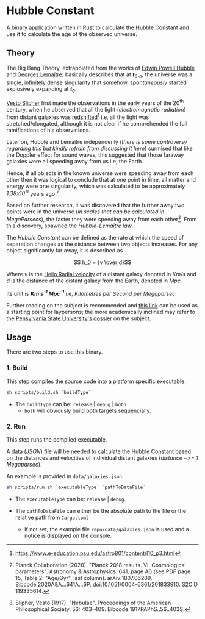 # Hubble Constant

A binary application written in Rust to calculate the Hubble Constant and use it to calculate the age of the observed universe.

## Theory

The Big Bang Theory, extrapolated from the works of [Edwin Powell Hubble](https://en.wikipedia.org/wiki/Edwin_Hubble) and [Georges Lemaître](https://en.wikipedia.org/wiki/Georges_Lema%C3%AEtre), basically describes that at ___t__<sub>0-n</sub>_, the universe was a single, infinitely dense singularity that somehow, _spontaneously_ started explosively expanding at ___t__<sub>0</sub>_.

[Vesto Slipher](https://en.wikipedia.org/wiki/Vesto_M._Slipher) first made the observations in the early years of the 20<sup>th</sup> century, when he observed that all the light (_electromagnatic radiation_) from distant galaxies was [redshifted](https://en.wikipedia.org/wiki/Redshift)[^1] i.e, all the light was stretched/elongated, although it is not clear if he comprehended the full ramifications of his observations.

Later on, Hubble and Lemaître independenly (_there is some controversy regarding this but kindly refrain from discussing it here_) surmised that like the Doppler effect for sound waves, this suggested that those faraway galaxies were all speeding away from us i.e, the Earth.

Hence, if all objects in the known universe were speeding away from each other then it was logical to conclude that at one point in time, all matter and energy were one singularity, which was calculated to be approximately _1.38x10<sup>11</sup>_ years ago.[^2]

Based on further research, it was discovered that the further away two points were in the universe (_in scales that can be calculated in MegaParsecs_), the faster they were speeding away from each other[^3]. From this discovery, spawned the _Hubble–Lemaître law_.

The _Hubble Constant_ can be defined as the rate at which the speed of separation changes as the distance between two objects increases. For any object significantly far away, it is described as

```math
    h_0 = {v \over d}
```

Where _v_ is the [Helio Radial velocity](https://en.wikipedia.org/wiki/Radial_velocity) of a distant galaxy denoted in _Km/s_ and _d_ is the distance of the distant galaxy from the Earth, denoted in _Mpc_.

Its unit is ___Km s<sup>-1</sup> Mpc<sup>-1</sup>___ i.e, _Kilometres per Second per Megaparsec_.

Further reading on the subject is recommended and [this link](https://en.wikipedia.org/wiki/Hubble%27s_law) can be used as a starting point for laypersons; the more academically inclined may refer to the [Pensylvania State University's dossier](https://www.e-education.psu.edu/astro801/content/l10_p3.html) on the subject.

## Usage

There are two steps to use this binary.

### 1. Build

This step compiles the source code into a platform specific executable.

```sh
sh scripts/build.sh `buildType`
```

- The `buildType` can be: `release` | `debug` | `both`
  - `both` will obviously build both targets sequencially.

### 2. Run

This step runs the compiled executable.

A data (_JSON_) file will be needed to calculate the Hubble Constant based on the distances and velocities of individual distant galaxies (_distance ~>= 1 Megaparsec_).

An example is provided in `data/galaxies.json`.

```sh
sh scripts/run.sh `executableType` `pathToDataFile`
```

- The `executableType` can be: `release` | `debug`.
- The `pathToDataFile` can either be the absolute path to the file or the relative path from `Cargo.toml`

  - If not set, the example file `repo/data/galaxies.json` is used and a notice is displayed on the console.

[^1]: https://www.e-education.psu.edu/astro801/content/l10_p3.html
[^2]: Planck Collaboration (2020). "Planck 2018 results. VI. Cosmological parameters". Astronomy & Astrophysics. 641. page A6 (see PDF page 15, Table 2: "Age/Gyr", last column). arXiv:1807.06209. Bibcode:2020A&A...641A...6P. doi:10.1051/0004-6361/201833910. S2CID 119335614.
[^3]: Slipher, Vesto (1917). "Nebulae". Proceedings of the American Philosophical Society. 56: 403–409. Bibcode:1917PAPhS..56..403S.
